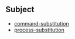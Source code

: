 
## Subject

* [command-substitution](command-substitution)
* [process-substitution](process-substitution)
